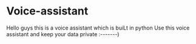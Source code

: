 # Voice-assistant
Hello guys this is a voice assistant which is buiLt in python
Use this voice assistant and keep your data private :-------)
